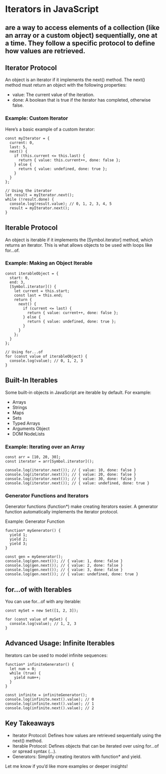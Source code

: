 # Iterators in JavaScript
## are a way to access elements of a collection (like an array or a custom object) sequentially, one at a time. They follow a specific protocol to define how values are retrieved.

## Iterator Protocol
An object is an iterator if it implements the next() method. The next() method must return an object with the following properties:
 - value: The current value of the iteration.
 - done: A boolean that is true if the iterator has completed, otherwise false.

### Example: Custom Iterator
Here’s a basic example of a custom iterator:
```
const myIterator = {
  current: 0,
  last: 5,
  next() {
    if (this.current <= this.last) {
      return { value: this.current++, done: false };
    } else {
      return { value: undefined, done: true };
    }
  }
};

// Using the iterator
let result = myIterator.next();
while (!result.done) {
  console.log(result.value); // 0, 1, 2, 3, 4, 5
  result = myIterator.next();
}
```

## Iterable Protocol
An object is iterable if it implements the [Symbol.iterator] method, which returns an iterator. This is what allows objects to be used with loops like for...of.

### Example: Making an Object Iterable
```
const iterableObject = {
  start: 0,
  end: 3,
  [Symbol.iterator]() {
    let current = this.start;
    const last = this.end;
    return {
      next() {
        if (current <= last) {
          return { value: current++, done: false };
        } else {
          return { value: undefined, done: true };
        }
      }
    };
  }
};

// Using for...of
for (const value of iterableObject) {
  console.log(value); // 0, 1, 2, 3
}
```

## Built-In Iterables
Some built-in objects in JavaScript are iterable by default. For example:

 - Arrays
 - Strings
 - Maps
 - Sets
 - Typed Arrays
 - Arguments Object
 - DOM NodeLists
### Example: Iterating over an Array
```
const arr = [10, 20, 30];
const iterator = arr[Symbol.iterator]();

console.log(iterator.next()); // { value: 10, done: false }
console.log(iterator.next()); // { value: 20, done: false }
console.log(iterator.next()); // { value: 30, done: false }
console.log(iterator.next()); // { value: undefined, done: true }
```

### Generator Functions and Iterators
Generator functions (function*) make creating iterators easier. A generator function automatically implements the iterator protocol.

Example: Generator Function
```
function* myGenerator() {
  yield 1;
  yield 2;
  yield 3;
}

const gen = myGenerator();
console.log(gen.next()); // { value: 1, done: false }
console.log(gen.next()); // { value: 2, done: false }
console.log(gen.next()); // { value: 3, done: false }
console.log(gen.next()); // { value: undefined, done: true }
``` 
## for...of with Iterables
You can use for...of with any iterable:
```
const mySet = new Set([1, 2, 3]);

for (const value of mySet) {
  console.log(value); // 1, 2, 3
}
```

## Advanced Usage: Infinite Iterables
Iterators can be used to model infinite sequences:
```
function* infiniteGenerator() {
  let num = 0;
  while (true) {
    yield num++;
  }
}

const infinite = infiniteGenerator();
console.log(infinite.next().value); // 0
console.log(infinite.next().value); // 1
console.log(infinite.next().value); // 2
```

## Key Takeaways
 - Iterator Protocol: Defines how values are retrieved sequentially using the next() method.
 - Iterable Protocol: Defines objects that can be iterated over using for...of or spread syntax (...).
 - Generators: Simplify creating iterators with function* and yield.

Let me know if you’d like more examples or deeper insights!
